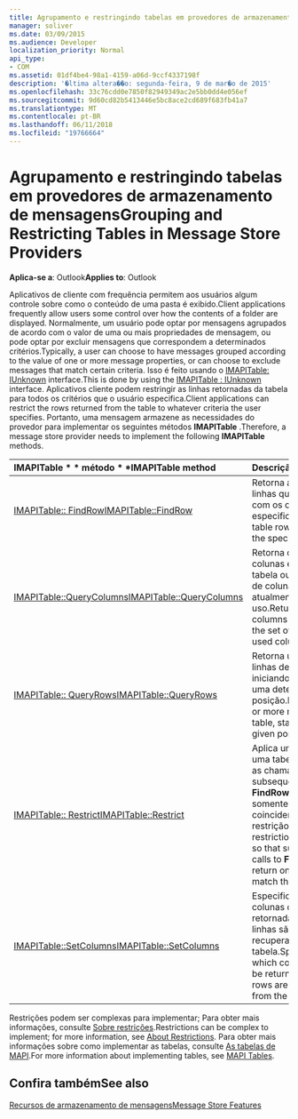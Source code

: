 ```yaml
---
title: Agrupamento e restringindo tabelas em provedores de armazenamento de mensagens
manager: soliver
ms.date: 03/09/2015
ms.audience: Developer
localization_priority: Normal
api_type:
- COM
ms.assetid: 01df4be4-98a1-4159-a06d-9ccf4337198f
description: '�ltima altera��o: segunda-feira, 9 de mar�o de 2015'
ms.openlocfilehash: 33c76cdd0e7850f82949349ac2e5bb0dd4e056ef
ms.sourcegitcommit: 9d60cd82b5413446e5bc8ace2cd689f683fb41a7
ms.translationtype: MT
ms.contentlocale: pt-BR
ms.lasthandoff: 06/11/2018
ms.locfileid: "19766664"
---
```

# <a name="grouping-and-restricting-tables-in-message-store-providers"></a><span data-ttu-id="702c2-103">Agrupamento e restringindo tabelas em provedores de armazenamento de mensagens</span><span class="sxs-lookup"><span data-stu-id="702c2-103">Grouping and Restricting Tables in Message Store Providers</span></span>

  
  
<span data-ttu-id="702c2-104">**Aplica-se a**: Outlook</span><span class="sxs-lookup"><span data-stu-id="702c2-104">**Applies to**: Outlook</span></span> 
  
<span data-ttu-id="702c2-105">Aplicativos de cliente com frequência permitem aos usuários algum controle sobre como o conteúdo de uma pasta é exibido.</span><span class="sxs-lookup"><span data-stu-id="702c2-105">Client applications frequently allow users some control over how the contents of a folder are displayed.</span></span> <span data-ttu-id="702c2-106">Normalmente, um usuário pode optar por mensagens agrupados de acordo com o valor de uma ou mais propriedades de mensagem, ou pode optar por excluir mensagens que correspondem a determinados critérios.</span><span class="sxs-lookup"><span data-stu-id="702c2-106">Typically, a user can choose to have messages grouped according to the value of one or more message properties, or can choose to exclude messages that match certain criteria.</span></span> <span data-ttu-id="702c2-107">Isso é feito usando o [IMAPITable: IUnknown](imapitableiunknown.md) interface.</span><span class="sxs-lookup"><span data-stu-id="702c2-107">This is done by using the [IMAPITable : IUnknown](imapitableiunknown.md) interface.</span></span> <span data-ttu-id="702c2-108">Aplicativos cliente podem restringir as linhas retornadas da tabela para todos os critérios que o usuário especifica.</span><span class="sxs-lookup"><span data-stu-id="702c2-108">Client applications can restrict the rows returned from the table to whatever criteria the user specifies.</span></span> <span data-ttu-id="702c2-109">Portanto, uma mensagem armazene as necessidades do provedor para implementar os seguintes métodos **IMAPITable** .</span><span class="sxs-lookup"><span data-stu-id="702c2-109">Therefore, a message store provider needs to implement the following **IMAPITable** methods.</span></span> 
  
|<span data-ttu-id="702c2-110">IMAPITable * * método * *</span><span class="sxs-lookup"><span data-stu-id="702c2-110">****IMAPITable** method**</span></span>|<span data-ttu-id="702c2-111">**Descrição**</span><span class="sxs-lookup"><span data-stu-id="702c2-111">**Description**</span></span>|
|:-----|:-----|
|[<span data-ttu-id="702c2-112">IMAPITable:: FindRow</span><span class="sxs-lookup"><span data-stu-id="702c2-112">IMAPITable::FindRow</span></span>](imapitable-findrow.md) <br/> |<span data-ttu-id="702c2-113">Retorna a tabela linhas que coincidem com os critérios especificados.</span><span class="sxs-lookup"><span data-stu-id="702c2-113">Returns table rows that match the specified criteria.</span></span>  <br/> |
|[<span data-ttu-id="702c2-114">IMAPITable::QueryColumns</span><span class="sxs-lookup"><span data-stu-id="702c2-114">IMAPITable::QueryColumns</span></span>](imapitable-querycolumns.md) <br/> |<span data-ttu-id="702c2-115">Retorna o conjunto de colunas em uma tabela ou o conjunto de colunas atualmente em uso.</span><span class="sxs-lookup"><span data-stu-id="702c2-115">Returns the set of columns in a table or the set of currently used columns.</span></span>  <br/> |
|[<span data-ttu-id="702c2-116">IMAPITable:: QueryRows</span><span class="sxs-lookup"><span data-stu-id="702c2-116">IMAPITable::QueryRows</span></span>](imapitable-queryrows.md) <br/> |<span data-ttu-id="702c2-117">Retorna uma ou mais linhas de uma tabela, iniciando a partir de uma determinada posição.</span><span class="sxs-lookup"><span data-stu-id="702c2-117">Returns one or more rows from a table, starting from a given position.</span></span>  <br/> |
|[<span data-ttu-id="702c2-118">IMAPITable:: Restrict</span><span class="sxs-lookup"><span data-stu-id="702c2-118">IMAPITable::Restrict</span></span>](imapitable-restrict.md) <br/> |<span data-ttu-id="702c2-119">Aplica uma restrição a uma tabela para que as chamadas subsequentes **FindRow** retornam somente as linhas que coincidem com a restrição.</span><span class="sxs-lookup"><span data-stu-id="702c2-119">Applies a restriction to a table so that subsequent calls to **FindRow** return only rows that match the restriction.</span></span>  <br/> |
|[<span data-ttu-id="702c2-120">IMAPITable::SetColumns</span><span class="sxs-lookup"><span data-stu-id="702c2-120">IMAPITable::SetColumns</span></span>](imapitable-setcolumns.md) <br/> |<span data-ttu-id="702c2-121">Especifica quais colunas devem ser retornadas quando linhas são recuperadas da tabela.</span><span class="sxs-lookup"><span data-stu-id="702c2-121">Specifies which columns should be returned when rows are retrieved from the table.</span></span>  <br/> |
   
<span data-ttu-id="702c2-122">Restrições podem ser complexas para implementar; Para obter mais informações, consulte [Sobre restrições](about-restrictions.md).</span><span class="sxs-lookup"><span data-stu-id="702c2-122">Restrictions can be complex to implement; for more information, see [About Restrictions](about-restrictions.md).</span></span> <span data-ttu-id="702c2-123">Para obter mais informações sobre como implementar as tabelas, consulte [As tabelas de MAPI](mapi-tables.md).</span><span class="sxs-lookup"><span data-stu-id="702c2-123">For more information about implementing tables, see [MAPI Tables](mapi-tables.md).</span></span>
  
## <a name="see-also"></a><span data-ttu-id="702c2-124">Confira também</span><span class="sxs-lookup"><span data-stu-id="702c2-124">See also</span></span>



[<span data-ttu-id="702c2-125">Recursos de armazenamento de mensagens</span><span class="sxs-lookup"><span data-stu-id="702c2-125">Message Store Features</span></span>](message-store-features.md)

